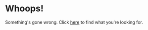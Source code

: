
<h1>Whoops!</h1>
<p>Something's gone wrong. Click <a href="https://peterdoesmaths.github.io/my-first-blog/simulated-annealing.html">here</a> to find what you're looking for. </p>
